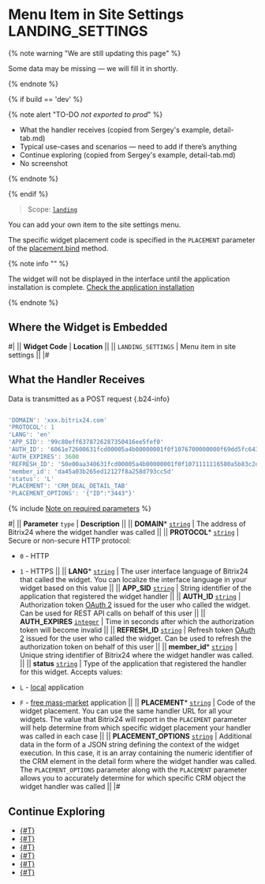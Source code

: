 # Menu Item in Site Settings LANDING_SETTINGS

{% note warning "We are still updating this page" %}

Some data may be missing — we will fill it in shortly.

{% endnote %}

{% if build == 'dev' %}

{% note alert "TO-DO _not exported to prod_" %}

- What the handler receives (copied from Sergey's example, detail-tab.md)
- Typical use-cases and scenarios — need to add if there’s anything
- Continue exploring (copied from Sergey's example, detail-tab.md)
- No screenshot

{% endnote %}

{% endif %}

> Scope: [`landing`](../../scopes/permissions.md)

You can add your own item to the site settings menu.

The specific widget placement code is specified in the `PLACEMENT` parameter of the [placement.bind](../placement-bind.md) method.

{% note info "" %}

The widget will not be displayed in the interface until the application installation is complete. [Check the application installation](../../../settings/app-installation/installation-finish.md)

{% endnote %}

## Where the Widget is Embedded

#|
|| **Widget Code** | **Location** ||
|| `LANDING_SETTINGS` | Menu item in site settings ||
|#

## What the Handler Receives

Data is transmitted as a POST request {.b24-info}

```js

'DOMAIN': 'xxx.bitrix24.com'
'PROTOCOL': 1
'LANG': 'en'
'APP_SID': '99c80eff6378726287350416ee5fef0'
'AUTH_ID': '6061e72600631fcd00005a4b00000001f0f1076700000000f69dd5fc643d9ce2fdbc1'
'AUTH_EXPIRES': 3600
'REFRESH_ID': '50e00aa340631fcd00005a4b00000001f0f1071111116580a5b83c2de639ef28c12'
'member_id': 'da45a03b265ed12127f8a258d793cc5d'
'status': 'L'
'PLACEMENT': 'CRM_DEAL_DETAIL_TAB'
'PLACEMENT_OPTIONS': '{"ID":"3443"}'

```

{% include [Note on required parameters](../../../_includes/required.md) %}

#|
|| **Parameter**
`type` | **Description** ||
|| **DOMAIN***
[`string`](../../data-types.md) | The address of Bitrix24 where the widget handler was called ||
|| **PROTOCOL***
[`string`](../../data-types.md) | Secure or non-secure HTTP protocol:

- `0` - HTTP
- `1` - HTTPS
 ||
|| **LANG***
[`string`](../../data-types.md) | The user interface language of Bitrix24 that called the widget. You can localize the interface language in your widget based on this value ||
|| **APP_SID**
[`string`](../../data-types.md) | String identifier of the application that registered the widget handler ||
|| **AUTH_ID**
[`string`](../../data-types.md) | Authorization token [OAuth 2](../../../settings/oauth/simple-way.md) issued for the user who called the widget. Can be used for REST API calls on behalf of this user ||
|| **AUTH_EXPIRES**
[`integer`](../../data-types.md) | Time in seconds after which the authorization token will become invalid ||
|| **REFRESH_ID**
[`string`](../../data-types.md) | Refresh token [OAuth 2](../../../settings/oauth/simple-way.md) issued for the user who called the widget. Can be used to refresh the authorization token on behalf of this user ||
|| **member_id***
[`string`](../../data-types.md) | Unique string identifier of Bitrix24 where the widget handler was called.  ||
|| **status**
[`string`](../../data-types.md) | Type of the application that registered the handler for this widget. Accepts values:

- `L` - [local](../../../local-integrations/local-apps.md) application
- `F` - [free mass-market](../../../market/index.md) application
||
|| **PLACEMENT***
[`string`](../../data-types.md) | Code of the widget placement. You can use the same handler URL for all your widgets. The value that Bitrix24 will report in the `PLACEMENT` parameter will help determine from which specific widget placement your handler was called in each case ||
|| **PLACEMENT_OPTIONS**
[`string`](../../data-types.md) | Additional data in the form of a JSON string defining the context of the widget execution. In this case, it is an array containing the numeric identifier of the CRM element in the detail form where the widget handler was called. The `PLACEMENT_OPTIONS` parameter along with the `PLACEMENT` parameter allows you to accurately determine for which specific CRM object the widget handler was called ||
|#

## Continue Exploring

- [{#T}](../placement-bind.md)
- [{#T}](../ui-interaction/index.md)
- [{#T}](../ui-interaction/crm-card.md)
- [{#T}](../../../settings/interactivity/index.md)
- [{#T}](../open-application.md)
- [{#T}](../open-path.md)
